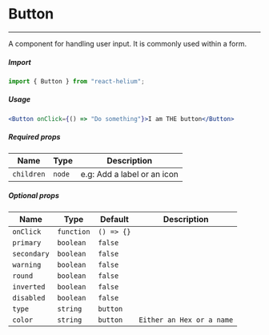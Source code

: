 # Button

<!-- STORY -->

<hr>

A component for handling user input. It is commonly used within a form.

##### Import

```js
import { Button } from "react-helium";
```

##### Usage

```jsx
<Button onClick={() => "Do something"}>I am THE button</Button>
```

##### Required props

| Name       | Type   | Description                 |
| ---------- | ------ | --------------------------- |
| `children` | `node` | e.g: Add a label or an icon |

##### Optional props

| Name        | Type       | Default    | Description               |
| ----------- | ---------- | ---------- | ------------------------- |
| `onClick`   | `function` | `() => {}` |                           |
| `primary`   | `boolean`  | `false`    |                           |
| `secondary` | `boolean`  | `false`    |                           |
| `warning`   | `boolean`  | `false`    |                           |
| `round`     | `boolean`  | `false`    |                           |
| `inverted`  | `boolean`  | `false`    |                           |
| `disabled`  | `boolean`  | `false`    |                           |
| `type`      | `string`   | `button`   |                           |
| `color`     | `string`   | `button`   | `Either an Hex or a name` |
